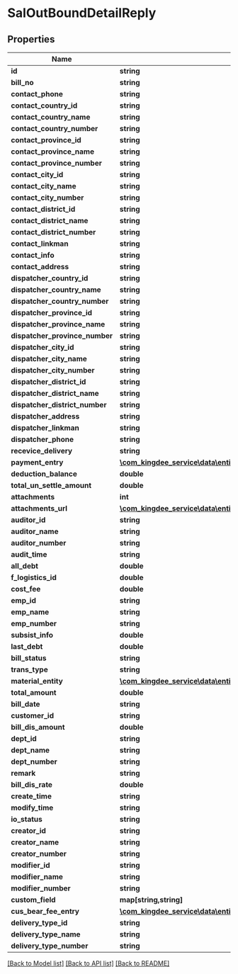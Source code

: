 # SalOutBoundDetailReply

## Properties
Name | Type | Description | Notes
------------ | ------------- | ------------- | -------------
**id** | **string** |  | [optional] 
**bill_no** | **string** |  | [optional] 
**contact_phone** | **string** |  | [optional] 
**contact_country_id** | **string** |  | [optional] 
**contact_country_name** | **string** |  | [optional] 
**contact_country_number** | **string** |  | [optional] 
**contact_province_id** | **string** |  | [optional] 
**contact_province_name** | **string** |  | [optional] 
**contact_province_number** | **string** |  | [optional] 
**contact_city_id** | **string** |  | [optional] 
**contact_city_name** | **string** |  | [optional] 
**contact_city_number** | **string** |  | [optional] 
**contact_district_id** | **string** |  | [optional] 
**contact_district_name** | **string** |  | [optional] 
**contact_district_number** | **string** |  | [optional] 
**contact_linkman** | **string** |  | [optional] 
**contact_info** | **string** |  | [optional] 
**contact_address** | **string** |  | [optional] 
**dispatcher_country_id** | **string** |  | [optional] 
**dispatcher_country_name** | **string** |  | [optional] 
**dispatcher_country_number** | **string** |  | [optional] 
**dispatcher_province_id** | **string** |  | [optional] 
**dispatcher_province_name** | **string** |  | [optional] 
**dispatcher_province_number** | **string** |  | [optional] 
**dispatcher_city_id** | **string** |  | [optional] 
**dispatcher_city_name** | **string** |  | [optional] 
**dispatcher_city_number** | **string** |  | [optional] 
**dispatcher_district_id** | **string** |  | [optional] 
**dispatcher_district_name** | **string** |  | [optional] 
**dispatcher_district_number** | **string** |  | [optional] 
**dispatcher_address** | **string** |  | [optional] 
**dispatcher_linkman** | **string** |  | [optional] 
**dispatcher_phone** | **string** |  | [optional] 
**recevice_delivery** | **string** |  | [optional] 
**payment_entry** | [**\com_kingdee_service\data\entity\SalOutBoundDetailReplyPaymentEntry[]**](SalOutBoundDetailReplyPaymentEntry.md) |  | [optional] 
**deduction_balance** | **double** |  | [optional] 
**total_un_settle_amount** | **double** |  | [optional] 
**attachments** | **int** |  | [optional] 
**attachments_url** | [**\com_kingdee_service\data\entity\SalOutBoundDetailReplyAttachments[]**](SalOutBoundDetailReplyAttachments.md) |  | [optional] 
**auditor_id** | **string** |  | [optional] 
**auditor_name** | **string** |  | [optional] 
**auditor_number** | **string** |  | [optional] 
**audit_time** | **string** |  | [optional] 
**all_debt** | **double** |  | [optional] 
**f_logistics_id** | **double** |  | [optional] 
**cost_fee** | **double** |  | [optional] 
**emp_id** | **string** |  | [optional] 
**emp_name** | **string** |  | [optional] 
**emp_number** | **string** |  | [optional] 
**subsist_info** | **double** |  | [optional] 
**last_debt** | **double** |  | [optional] 
**bill_status** | **string** |  | [optional] 
**trans_type** | **string** |  | [optional] 
**material_entity** | [**\com_kingdee_service\data\entity\SalOutBoundDetailReplyMaterialEntity[]**](SalOutBoundDetailReplyMaterialEntity.md) |  | [optional] 
**total_amount** | **double** |  | [optional] 
**bill_date** | **string** |  | [optional] 
**customer_id** | **string** |  | [optional] 
**bill_dis_amount** | **double** |  | [optional] 
**dept_id** | **string** |  | [optional] 
**dept_name** | **string** |  | [optional] 
**dept_number** | **string** |  | [optional] 
**remark** | **string** |  | [optional] 
**bill_dis_rate** | **double** |  | [optional] 
**create_time** | **string** |  | [optional] 
**modify_time** | **string** |  | [optional] 
**io_status** | **string** |  | [optional] 
**creator_id** | **string** |  | [optional] 
**creator_name** | **string** |  | [optional] 
**creator_number** | **string** |  | [optional] 
**modifier_id** | **string** |  | [optional] 
**modifier_name** | **string** |  | [optional] 
**modifier_number** | **string** |  | [optional] 
**custom_field** | **map[string,string]** |  | [optional] 
**cus_bear_fee_entry** | [**\com_kingdee_service\data\entity\SalOutBoundCusBearFeeEntry[]**](SalOutBoundCusBearFeeEntry.md) |  | [optional] 
**delivery_type_id** | **string** |  | [optional] 
**delivery_type_name** | **string** |  | [optional] 
**delivery_type_number** | **string** |  | [optional] 

[[Back to Model list]](../README.md#documentation-for-models) [[Back to API list]](../README.md#documentation-for-api-endpoints) [[Back to README]](../README.md)


